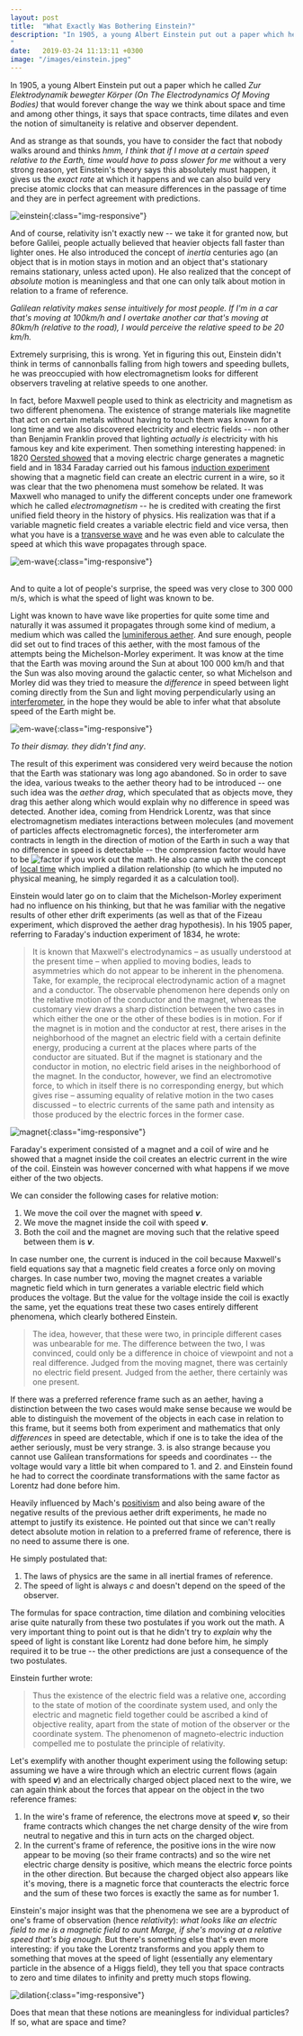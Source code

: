 ```yaml
---
layout: post
title:  "What Exactly Was Bothering Einstein?"
description: "In 1905, a young Albert Einstein put out a paper which he called <i>Zur Elektrodynamik bewegter Körper (On The Electrodynamics Of Moving Bodies)</i> that would forever change the way we think about space and time and among other things, it says that space contracts, time dilates and even the notion of simultaneity is relative and observer dependent.
"
date:   2019-03-24 11:13:11 +0300
image: "/images/einstein.jpeg"
---
```

In 1905, a young Albert Einstein put out a paper which he called *Zur Elektrodynamik bewegter Körper (On The Electrodynamics Of Moving Bodies)* that would forever change the way we think about space and time and among other things, it says that space contracts, time dilates and even the notion of simultaneity is relative and observer dependent.

And as strange as that sounds, you have to consider the fact that nobody walks around and thinks <i>hmm, I think that if I move at a certain speed relative to the Earth, time would have to pass slower for me</i> without a very strong reason, yet Einstein's theory says this absolutely must happen, it gives us the *exact rate* at which it happens and we can also build very precise atomic clocks that can measure differences in the passage of time and they are in perfect agreement with predictions.

![einstein](/images/einstein.jpeg){:class="img-responsive"}

And of course, relativity isn't exactly new -- we take it for granted now, but before Galilei, people actually believed that heavier objects fall faster than lighter ones. He also introduced the concept of *inertia* centuries ago (an object that is in motion stays in motion and an object that's stationary remains stationary, unless acted upon). He also realized that the concept of *absolute* motion is meaningless and that one can only talk about motion in relation to a frame of reference.

*Galilean relativity makes sense intuitively for most people. If I'm in a car that's moving at 100km/h and I overtake another car that's moving at 80km/h (relative to the road), I would perceive the relative speed to be 20 km/h.*

Extremely surprising, this is wrong. Yet in figuring this out, Einstein didn't think in terms of cannonballs falling from high towers and speeding bullets, he was preoccupied with how electromagnetism looks for different observers traveling at relative speeds to one another.

In fact, before Maxwell people used to think as electricity and magnetism as two different phenomena. The existence of strange materials like magnetite that act on certain metals without having to touch them was known for a long time and we also discovered electricity and electric fields -- non other than Benjamin Franklin proved that lighting *actually is* electricity with his famous key and kite experiment. Then something interesting happened: in 1820 [Oersted showed](https://en.wikipedia.org/wiki/Oersted%27s_law) that a moving electric charge generates a magnetic field and in 1834 Faraday carried out his famous [induction experiment](https://en.wikipedia.org/wiki/Faraday%27s_law_of_induction) showing that a magnetic field can create an electric current in a wire, so it was clear that the two phenomena must somehow be related. It was Maxwell who managed to unify the different concepts under one framework which he called *electromagnetism* -- he is credited with creating the first unified field theory in the history of physics. His realization was that if a variable magnetic field creates a variable electric field and vice versa, then what you have is a [transverse wave](https://en.wikipedia.org/wiki/Transverse_wave) and he was even able to calculate the speed at which this wave propagates through space.

![em-wave](/images/em-wave-small.png){:class="img-responsive"}

<br/>
And to quite a lot of people's surprise, the speed was very close to 300 000 m/s, which is what the speed of light was known to be.

Light was known to have wave like properties for quite some time and naturally it was assumed it propagates through some kind of medium, a medium which was called the [luminiferous aether](https://en.wikipedia.org/wiki/Luminiferous_aether). And sure enough, people did set out to find traces of this aether, with the most famous of the attempts being the Michelson-Morley experiment. It was know at the time that the Earth was moving around the Sun at about 100 000 km/h and that the Sun was also moving around the galactic center, so what Michelson and Morley did was they tried to measure the *difference* in speed between light coming directly from the Sun and light moving perpendicularly using an [interferometer](https://en.wikipedia.org/wiki/Interferometry), in the hope they would be able to infer what that absolute speed of the Earth might be.

![em-wave](/images/ether.jpg){:class="img-responsive"}

*To their dismay. they didn't find any*.

The result of this experiment was considered very weird because the notion that the Earth was stationary was long ago abandoned. So in order to save the idea, various tweaks to the aether theory had to be introduced -- one such idea was the *aether drag*, which speculated that as objects move, they drag this aether along which would explain why no difference in speed was detected. Another idea, coming from Hendrick Lorentz, was that since electromagnetism mediates interactions between molecules (and movement of particles affects electromagnetic forces), the interferometer arm contracts in length in the direction of motion of the Earth in such a way that no difference in speed is detectable -- the compression factor would have to be ![factor](/images/factor.svg) if you work out the math. He also came up with the concept of [local time](https://en.wikipedia.org/wiki/Lorentz_ether_theory#Local_time) which implied a dilation relationship (to which he imputed no physical meaning, he simply regarded it as a calculation tool).

Einstein would later go on to claim that the Michelson-Morley experiment had no influence on his thinking, but that he was familiar with the negative results of other ether drift experiments (as well as that of the Fizeau experiment, which disproved the aether drag hypothesis). In his 1905 paper, referring to Faraday's induction experiment of 1834, he wrote:

>It is known that Maxwell's electrodynamics – as usually understood at the present time – when applied to moving bodies, leads to asymmetries which do not appear to be inherent in the phenomena. Take, for example, the reciprocal electrodynamic action of a magnet and a conductor. The observable phenomenon here depends only on the relative motion of the conductor and the magnet, whereas the customary view draws a sharp distinction between the two cases in which either the one or the other of these bodies is in motion. For if the magnet is in motion and the conductor at rest, there arises in the neighborhood of the magnet an electric field with a certain definite energy, producing a current at the places where parts of the conductor are situated. But if the magnet is stationary and the conductor in motion, no electric field arises in the neighborhood of the magnet. In the conductor, however, we find an electromotive force, to which in itself there is no corresponding energy, but which gives rise – assuming equality of relative motion in the two cases discussed – to electric currents of the same path and intensity as those produced by the electric forces in the former case.

![magnet](/images/induction2.jpg){:class="img-responsive"}

Faraday's experiment consisted of a magnet and a coil of wire and he showed that a magnet inside the coil creates an electric current in the wire of the coil. Einstein was however concerned with what happens if we move either of the two objects.

We can consider the following cases for relative motion:
  1. We move the coil over the magnet with speed __*v*__.
  2. We move the magnet inside the coil with speed __*v*__.
  3. Both the coil and the magnet are moving such that the relative speed between them is __*v*__.

In case number one, the current is induced in the coil because Maxwell's field equations say that a magnetic field creates a force only on moving charges. In case number two, moving the magnet creates a variable magnetic field which in turn generates a variable electric field which produces the voltage. But the value for the voltage inside the coil is exactly the same, yet the equations treat these two cases entirely different phenomena, which clearly bothered Einstein.

>The idea, however, that these were two, in principle different cases was unbearable for me. The difference between the two, I was convinced, could only be a difference in choice of viewpoint and not a real difference. Judged from the moving magnet, there was certainly no electric field present. Judged from the aether, there certainly was one present.

If there was a preferred reference frame such as an aether, having a distinction between the two cases would make sense because we would be able to distinguish the movement of the objects in each case in relation to this frame, but it seems both from experiment and mathematics that only *differences* in speed are detectable, which if one is to take the idea of the aether seriously, must be very strange. 3. is also strange because you cannot use Galilean transformations for speeds and coordinates -- the voltage would vary a little bit when compared to 1. and 2. and Einstein found he had to correct the coordinate transformations with the same factor as Lorentz had done before him.

Heavily influenced by Mach's [positivism](https://en.wikipedia.org/wiki/Positivism) and also being aware of the negative results of the previous aether drift experiments, he made no attempt to justify its existence. He pointed out that since we can't really detect absolute motion in relation to a preferred frame of reference, there is no need to assume there is one.

He simply postulated that:

1. The laws of physics are the same in all inertial frames of reference.
2. The speed of light is always *c* and doesn't depend on the speed of the observer.

The formulas for space contraction, time dilation and combining velocities arise quite naturally from these two postulates if you work out the math. A very important thing to point out is that he didn't try to *explain* why the speed of light is constant like Lorentz had done before him, he simply required it to be true -- the other predictions are just a consequence of the two postulates.

Einstein further wrote:

>Thus the existence of the electric field was a relative one, according to the state of motion of the coordinate system used, and only the electric and magnetic field together could be ascribed a kind of objective reality, apart from the state of motion of the observer or the coordinate system. The phenomenon of magneto-electric induction compelled me to postulate the principle of relativity.

Let's exemplify with another thought experiment using the following setup: assuming we have a wire through which an electric current flows (again with speed __*v*__) and an electrically charged object placed next to the wire, we can again think about the forces that appear on the object in the two reference frames:

  1. In the wire's frame of reference, the electrons move at speed __*v*__, so their frame contracts which changes the net charge density of the wire from neutral to negative and this in turn acts on the charged object.
  2. In the current's frame of reference, the positive ions in the wire now appear to be moving (so their frame contracts) and so the wire net electric charge density is positive, which means the electric force points in the other direction. But because the charged object also appears like it's moving, there is a magnetic force that counteracts the electric force and the sum of these two forces is exactly the same as for number 1.

Einstein's major insight was that the phenomena we see are a byproduct of one's frame of observation (hence *relativity*): *what looks like an electric field to me is a magnetic field to aunt Marge, if she's moving at a relative speed that's big enough.* But there's something else that's even more interesting: if you take the Lorentz transforms and you apply them to something that moves at the speed of light (essentially any elementary particle in the absence of a Higgs field), they tell you that space contracts to zero and time dilates to infinity and pretty much stops flowing.

![dilation](/images/time-dilation.png){:class="img-responsive"}

Does that mean that these notions are meaningless for individual particles? If so, what are space and time?
